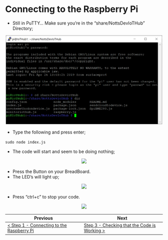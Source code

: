 # Connecting to the Raspberry Pi #

- Still in PuTTY… Make sure you’re in the “share/NottsDevIoTHub” Directory;

<p align="center">
    <img src="images/01_nottsdeviothub_directory.png" width="500px" >
</p>

- Type the following and press enter;

```sudo node index.js```

- The code will start and seem to be doing nothing;

<p align="center">
    <img src="images/02_code_running.png" width="500px" >
</p>

- Press the Button on your BreadBoard.
- The LED’s will light up;

<p align="center">
    <img src="images/03_code_running_demo.gif" width="500px" >
</p>

- Press “ctrl+c” to stop your code.

<p align="center">
    <img src="images/04_code_stopped.png" width="500px" >
</p>

| Previous | Next |
| -------- | ---- |
| [< Step 1 - Connecting to the Raspberry Pi](/01_connecting_to_the_pi/README.md) | [Step 3 - Checking that the Code is Working >](/03_check_code_running/README.md) |